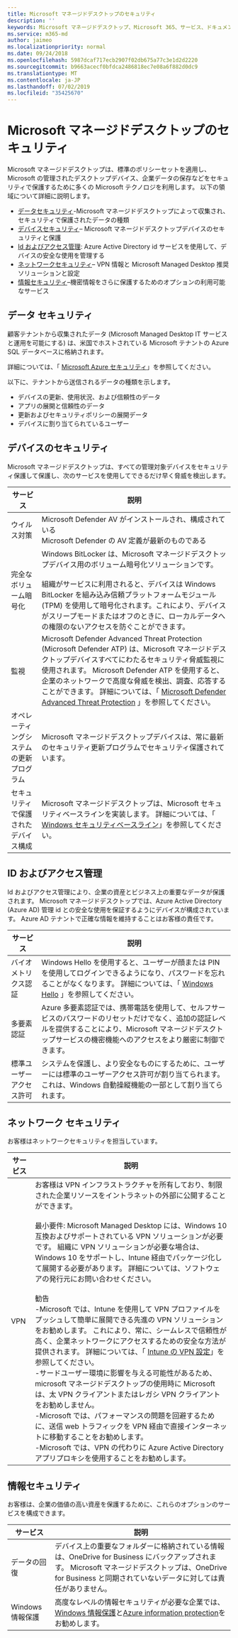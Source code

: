 ```yaml
---
title: Microsoft マネージドデスクトップのセキュリティ
description: ''
keywords: Microsoft マネージドデスクトップ、Microsoft 365、サービス、ドキュメント
ms.service: m365-md
author: jaimeo
ms.localizationpriority: normal
ms.date: 09/24/2018
ms.openlocfilehash: 5987dcaf717ecb2907f02db675a77c3e1d2d2220
ms.sourcegitcommit: b9663acecf0bfdca2486818ec7e08a6f882d0dc9
ms.translationtype: MT
ms.contentlocale: ja-JP
ms.lasthandoff: 07/02/2019
ms.locfileid: "35425670"
---
```

# <a name="security-in-microsoft-managed-desktop"></a>Microsoft マネージドデスクトップのセキュリティ

<!--Security, also Onboarding doc: data handling/store, privileged account access -->

Microsoft マネージドデスクトップは、標準のポリシーセットを適用し、Microsoft の管理されたデスクトップデバイス、企業データの保存などをセキュリティで保護するために多くの Microsoft テクノロジを利用します。 以下の領域について詳細に説明します。  

- [データセキュリティ](#data-security)-Microsoft マネージドデスクトップによって収集され、セキュリティで保護されたデータの種類
- [デバイスセキュリティ](#device-security)– Microsoft マネージドデスクトップデバイスのセキュリティと保護
- [Id およびアクセス管理](#identity-and-access-management): Azure Active Directory id サービスを使用して、デバイスの安全な使用を管理する
- [ネットワークセキュリティ](#network-security)– VPN 情報と Microsoft Managed Desktop 推奨ソリューションと設定
- [情報セキュリティ](#information-security)–機密情報をさらに保護するためのオプションの利用可能なサービス 

## <a name="data-security"></a>データ セキュリティ

顧客テナントから収集されたデータ (Microsoft Managed Desktop IT サービスと運用を可能にする) は、米国でホストされている Microsoft テナントの Azure SQL データベースに格納されます。

詳細については、「 [Microsoft Azure セキュリティ](https://docs.microsoft.com/azure/security/azure-database-security-overview)」を参照してください。

以下に、テナントから送信されるデータの種類を示します。

- デバイスの更新、使用状況、および信頼性のデータ
- アプリの展開と信頼性のデータ
- 更新およびセキュリティポリシーの展開データ
- デバイスに割り当てられているユーザー



## <a name="device-security"></a>デバイスのセキュリティ

Microsoft マネージドデスクトップは、すべての管理対象デバイスをセキュリティ保護して保護し、次のサービスを使用してできるだけ早く脅威を検出します。

サービス | 説明
--- | ---
ウイルス対策 | Microsoft Defender AV がインストールされ、構成されている<br>Microsoft Defender の AV 定義が最新のものである
完全なボリューム暗号化 |    Windows BitLocker は、Microsoft マネージドデスクトップデバイス用のボリューム暗号化ソリューションです。<br><br>組織がサービスに利用されると、デバイスは Windows BitLocker を組み込み信頼プラットフォームモジュール (TPM) を使用して暗号化されます。これにより、デバイスがスリープモードまたはオフのときに、ローカルデータへの権限のないアクセスを防ぐことができます。 
監視 |    Microsoft Defender Advanced Threat Protection (Microsoft Defender ATP) は、Microsoft マネージドデスクトップデバイスすべてにわたるセキュリティ脅威監視に使用されます。 Microsoft Defender ATP を使用すると、企業のネットワークで高度な脅威を検出、調査、応答することができます。 詳細については、「 [Microsoft Defender Advanced Threat Protection](https://docs.microsoft.com/windows/threat-protection/windows-defender-atp/windows-defender-advanced-threat-protection) 」を参照してください。 
オペレーティングシステムの更新プログラム |  Microsoft マネージドデスクトップデバイスは、常に最新のセキュリティ更新プログラムでセキュリティ保護されています。
セキュリティで保護されたデバイス構成 |   Microsoft マネージドデスクトップは、Microsoft セキュリティベースラインを実装します。 詳細については、「 [Windows セキュリティベースライン](https://docs.microsoft.com/windows/security/threat-protection/windows-security-baselines)」を参照してください。



## <a name="identity-and-access-management"></a>ID およびアクセス管理

Id およびアクセス管理により、企業の資産とビジネス上の重要なデータが保護されます。 Microsoft マネージドデスクトップでは、Azure Active Directory (Azure AD) 管理 id との安全な使用を保証するようにデバイスが構成されています。 Azure AD テナントで正確な情報を維持することはお客様の責任です。 

サービス | 説明
--- | ---
バイオメトリクス認証 |  Windows Hello を使用すると、ユーザーが顔または PIN を使用してログインできるようになり、パスワードを忘れることがなくなります。 詳細については、「 [Windows Hello](https://docs.microsoft.com/windows-hardware/design/device-experiences/windows-hello) 」を参照してください。
多要素認証 | Azure 多要素認証では、携帯電話を使用して、セルフサービスのパスワードのリセットだけでなく、追加の認証レベルを提供することにより、Microsoft マネージドデスクトップサービスの機密機能へのアクセスをより厳密に制御できます。 
標準ユーザーアクセス許可 |  システムを保護し、より安全なものにするために、ユーザーには標準のユーザーアクセス許可が割り当てられます。 これは、Windows 自動操縦機能の一部として割り当てられます。



## <a name="network-security"></a>ネットワーク セキュリティ

お客様はネットワークセキュリティを担当しています。 

サービス | 説明
--- | ---
VPN | お客様は VPN インフラストラクチャを所有しており、制限された企業リソースをイントラネットの外部に公開することができます。<br><br>最小要件: Microsoft Managed Desktop には、Windows 10 互換およびサポートされている VPN ソリューションが必要です。 組織に VPN ソリューションが必要な場合は、Windows 10 をサポートし、Intune 経由でパッケージ化して展開する必要があります。 詳細については、ソフトウェアの発行元にお問い合わせください。<br><br>勧告<br>-Microsoft では、Intune を使用して VPN プロファイルをプッシュして簡単に展開できる先進の VPN ソリューションをお勧めします。 これにより、常に、シームレスで信頼性が高く、企業ネットワークにアクセスするための安全な方法が提供されます。 詳細については、「 [Intune の VPN 設定](https://docs.microsoft.com/intune/vpn-settings-configure)」を参照してください。<br>-サードユーザー環境に影響を与える可能性があるため、microsoft マネージドデスクトップの使用時に Microsoft は、太 VPN クライアントまたはレガシ VPN クライアントをお勧めしません。<br>-Microsoft では、パフォーマンスの問題を回避するために、送信 web トラフィックを VPN 経由で直接インターネットに移動することをお勧めします。<br>-Microsoft では、VPN の代わりに Azure Active Directory アプリプロキシを使用することをお勧めします。


## <a name="information-security"></a>情報セキュリティ

お客様は、企業の価値の高い資産を保護するために、これらのオプションのサービスを構成できます。 

サービス | 説明
--- | ---
データの回復  | デバイス上の重要なフォルダーに格納されている情報は、OneDrive for Business にバックアップされます。 Microsoft マネージドデスクトップは、OneDrive for Business と同期されていないデータに対しては責任がありません。 
Windows 情報保護 |    高度なレベルの情報セキュリティが必要な企業では、 [Windows 情報保護](https://docs.microsoft.com/windows/threat-protection/windows-information-protection/protect-enterprise-data-using-wip)と[Azure information protection](https://www.microsoft.com/cloud-platform/azure-information-protection)をお勧めします。 

